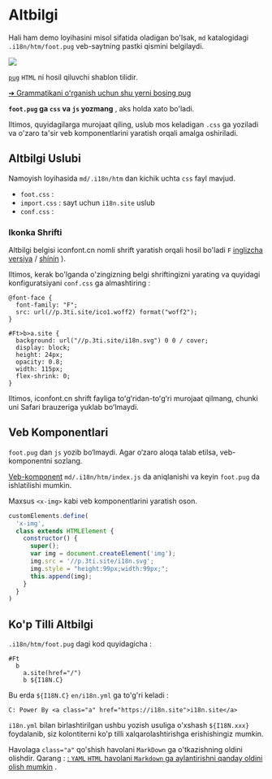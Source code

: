 # Altbilgi

Hali ham demo loyihasini misol sifatida oladigan bo'lsak, `md` katalogidagi `.i18n/htm/foot.pug` veb-saytning pastki qismini belgilaydi.

![](https://p.3ti.site/1721286077.avif)

[`pug`](https://pugjs.org) `HTML` ni hosil qiluvchi shablon tilidir.

[➔ Grammatikani oʻrganish uchun shu yerni bosing pug](https://pugjs.org)

**`foot.pug` ga `css` va `js` yozmang** , aks holda xato bo'ladi.

Iltimos, quyidagilarga murojaat qiling, uslub mos keladigan `.css` ga yoziladi va o'zaro ta'sir veb komponentlarini yaratish orqali amalga oshiriladi.

## Altbilgi Uslubi

Namoyish loyihasida `md/.i18n/htm` dan kichik uchta `css` fayl mavjud.

* `foot.css` :
* `import.css` : sayt uchun `i18n.site` uslub
* `conf.css` :

### Ikonka Shrifti

Altbilgi belgisi iconfont.cn nomli shrift yaratish orqali hosil bo'ladi `F` [inglizcha versiya](https://www.iconfont.cn/?lang=en-us) / [shínín](https://www.iconfont.cn/?lang=zh) ).

Iltimos, kerak bo'lganda o'zingizning belgi shriftingizni yarating va quyidagi konfiguratsiyani `conf.css` ga almashtiring :

```
@font-face {
  font-family: "F";
  src: url(//p.3ti.site/ico1.woff2) format("woff2");
}

#Ft>b>a.site {
  background: url("//p.3ti.site/i18n.svg") 0 0 / cover;
  display: block;
  height: 24px;
  opacity: 0.8;
  width: 115px;
  flex-shrink: 0;
}
```

Iltimos, iconfont.cn shrift fayliga toʻgʻridan-toʻgʻri murojaat qilmang, chunki uni Safari brauzeriga yuklab boʻlmaydi.

## Veb Komponentlari

`foot.pug` dan `js` yozib bo‘lmaydi. Agar o‘zaro aloqa talab etilsa, veb-komponentni sozlang.

[Veb-komponent](https://www.freecodecamp.org/news/build-your-first-web-component/) `md/.i18n/htm/index.js` da aniqlanishi va keyin `foot.pug` da ishlatilishi mumkin.

Maxsus `<x-img>` kabi veb komponentlarini yaratish oson.

```js
customElements.define(
  'x-img',
  class extends HTMLElement {
    constructor() {
      super();
      var img = document.createElement('img');
      img.src = '//p.3ti.site/i18n.svg';
      img.style = "height:99px;width:99px;";
      this.append(img);
    }
  }
)
```

## Ko'p Tilli Altbilgi

`.i18n/htm/foot.pug` dagi kod quyidagicha :

```
#Ft
  b
    a.site(href="/")
    b ${I18N.C}
```

Bu erda `${I18N.C}` `en/i18n.yml` ga to'g'ri keladi :

```
C: Power By <a class="a" href="https://i18n.site">i18n.site</a>
```

`i18n.yml` bilan birlashtirilgan ushbu yozish usuliga o'xshash `${I18N.xxx}` foydalanib, siz kolontiterni ko'p tilli xalqarolashtirishga erishishingiz mumkin.

Havolaga `class="a"` qo'shish havolani `MarkDown` ga o'tkazishning oldini olishdir. Qarang :
 [: `YAML` `HTML` havolani `Markdown` ga aylantirishni qanday oldini olish mumkin](/i18/qa#H2) .